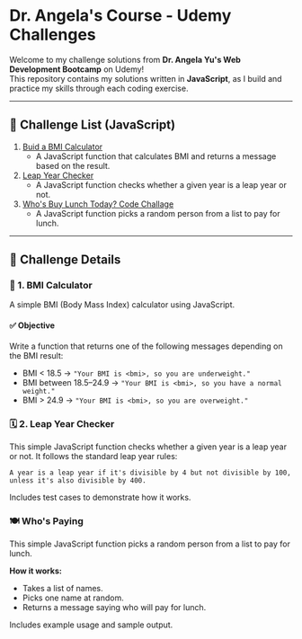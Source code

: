 # Dr. Angela's Course - Udemy Challenges

Welcome to my challenge solutions from **Dr. Angela Yu's Web Development Bootcamp** on Udemy!  
This repository contains my solutions written in **JavaScript**, as I build and practice my skills through each coding exercise.

---

## 🚀 Challenge List (JavaScript)

1. [Buid a BMI Calculator](./bmiCalculator.js)  
   - A JavaScript function that calculates BMI and returns a message based on the result.
2. [Leap Year Checker](./leapYear.js)
   - A JavaScript function checks whether a given year is a leap year or not.
3. [Who's Buy Lunch Today? Code Challage](./whosBuyLunch.js)
   - A JavaScript function picks a random person from a list to pay for lunch.


---

## 📌 Challenge Details

### 🔹 1. BMI Calculator

A simple BMI (Body Mass Index) calculator using JavaScript.

#### ✅ Objective

Write a function that returns one of the following messages depending on the BMI result:

- BMI < 18.5 → `"Your BMI is <bmi>, so you are underweight."`
- BMI between 18.5–24.9 → `"Your BMI is <bmi>, so you have a normal weight."`
- BMI > 24.9 → `"Your BMI is <bmi>, so you are overweight."`

### 🗓️ 2. Leap Year Checker

This simple JavaScript function checks whether a given year is a leap year or not.
It follows the standard leap year rules:

    A year is a leap year if it's divisible by 4 but not divisible by 100,
    unless it's also divisible by 400.

Includes test cases to demonstrate how it works.

### 🍽️ Who's Paying

This simple JavaScript function picks a random person from a list to pay for lunch.

**How it works:**
- Takes a list of names.
- Picks one name at random.
- Returns a message saying who will pay for lunch.

Includes example usage and sample output.


